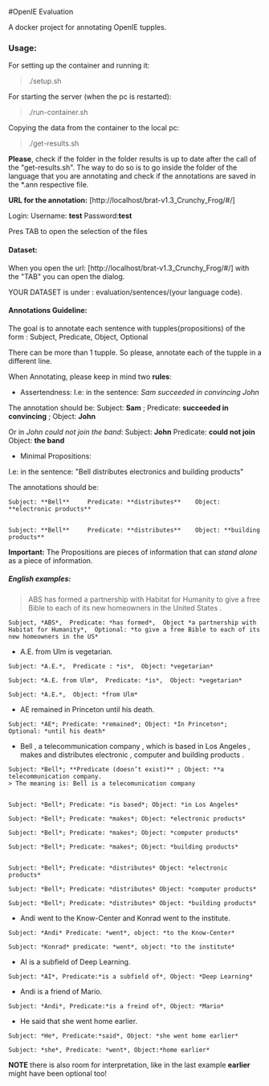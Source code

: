 #OpenIE Evaluation

A docker project for annotating OpenIE tupples. 

### Usage: 

For setting up the container and running it:
> ./setup.sh

For starting the server (when the pc is restarted):

> ./run-container.sh

Copying the data from the container to the local pc:

> ./get-results.sh

**Please**, check if the folder in the folder results is up to date after the call of the "get-results.sh". The way to do so is to go inside the folder of the language that you are annotating and check if the annotations are saved in the *.ann respective file.


**URL for the annotation:**
[http://localhost/brat-v1.3_Crunchy_Frog/#/]

Login: Username: **test**  Password:**test**

Pres TAB to open the selection of the files

#### Dataset:
When you open the url: [http://localhost/brat-v1.3_Crunchy_Frog/#/] with the "TAB" you can open the dialog. 

YOUR DATASET is under : evaluation/sentences/(your language code).


#### Annotations Guideline:

The goal is to annotate each sentence with tupples(propositions) of the form : Subject, Predicate, Object, Optional

There can be more than 1 tupple. So please, annotate each of the tupple in a different line.

When Annotating, please keep in mind two **rules**:
- Assertendness:
I.e:  in the sentence: *Sam succeeded in convincing John*

The annotation should be: Subject: **Sam**   ;  Predicate: **succeeded in convincing**	;  Object: **John** 

Or in *John could not join the band*: Subject: **John**     Predicate: **could not join**	Object: **the band** 


- Minimal Propositions:

I.e:  in the sentence: "Bell distributes electronics and building products"

The annotations should be: 
```
Subject: **Bell**     Predicate: **distributes**	Object: **electronic products** 
			   

Subject: **Bell**     Predicate: **distributes**	Object: **building products** 

```

**Important:** The Propositions are pieces of information that can *stand alone*  as a piece of information. 

##### English examples:

> ABS has formed a partnership with Habitat for Humanity to give a free Bible to each of its new homeowners in the United States .


```
Subject, *ABS*,  Predicate: *has formed*,  Object *a partnership with Habitat for Humanity*,  Optional: *to give a free Bible to each of its new homeowners in the US*

```


-  A.E. from Ulm is vegetarian.

```
Subject: *A.E.*,  Predicate : *is*,  Object: *vegetarian* 

Subject: *A.E. from Ulm*,  Predicate: *is*,  Object: *vegetarian*

Subject: *A.E.*,  Object: *from Ulm* 
```


- AE remained in Princeton until his death.

```
Subject: *AE*; Predicate: *remained*; Object: *In Princeton*; Optional: *until his death*

```


- Bell , a telecommunication company , which is based in Los Angeles , makes and distributes electronic , computer and building products .


```
Subject: *Bell*; **Predicate (doesn’t exist)** ; Object: **a telecommunication company.
> The meaning is: Bell is a telecomunication company


Subject: *Bell*; Predicate: *is based*; Object: *in Los Angeles*

Subject: *Bell*; Predicate: *makes*; Object: *electronic products*

Subject: *Bell*; Predicate: *makes*; Object: *computer products*

Subject: *Bell*; Predicate: *makes*; Object: *building products*


Subject: *Bell*; Predicate: *distributes* Object: *electronic products*

Subject: *Bell*; Predicate: *distributes* Object: *computer products*

Subject: *Bell*; Predicate: *distributes* Object: *building products*

```

- Andi went to the Know-Center and Konrad went to the institute.

```
Subject: *Andi* Predicate: *went*, object: *to the Know-Center*

Subject: *Konrad* predicate: *went*, object: *to the institute*

```

- AI is a subfield of Deep Learning.
```
Subject: *AI*, Predicate:*is a subfield of*, Object: *Deep Learning*
```

- Andi is a friend of Mario.
```
Subject: *Andi*, Predicate:*is a freind of*, Object: *Mario*
```


- He said that she went home earlier.

```
Subject: *He*, Predicate:*said*, Object: *she went home earlier* 

Subject: *she*, Predicate: *went*, Object:*home earlier*
```


**NOTE** there is also room for interpretation, like in the last example **earlier** might have been optional too!




 


